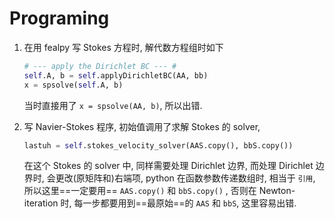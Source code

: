 # Programing

1. 在用 fealpy 写 Stokes 方程时, 解代数方程组时如下

   ```python
   # --- apply the Dirichlet BC --- #
   self.A, b = self.applyDirichletBC(AA, bb)
   x = spsolve(self.A, b)
   ```

   当时直接用了 `x = spsolve(AA, b)`, 所以出错.

2. 写 Navier-Stokes 程序, 初始值调用了求解 Stokes 的 solver,

   ```python
   lastuh = self.stokes_velocity_solver(AAS.copy(), bbS.copy())
   ```

   在这个 Stokes 的 solver 中, 同样需要处理 Dirichlet 边界, 而处理 Dirichlet 边界时, 会更改(原矩阵和)右端项, python 在函数参数传递数组时, 相当于 `引用`, 所以这里==一定要用== `AAS.copy()` 和 `bbS.copy()` , 否则在 Newton-iteration 时, 每一步都要用到==最原始==的 `AAS` 和 `bbS`, 这里容易出错.